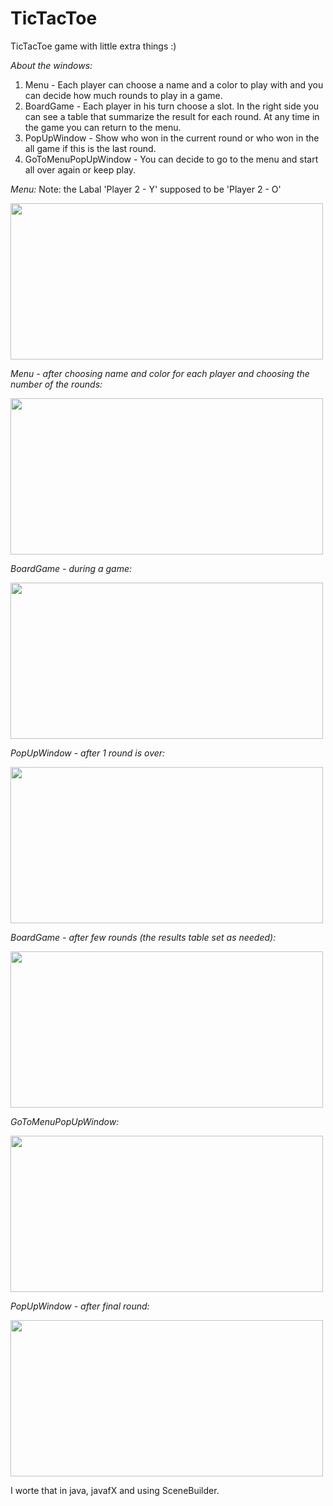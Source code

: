 # TicTacToe

TicTacToe game with little extra things :)

*About the windows:*
1. Menu - Each player can choose a name and a color to play with and you can decide how much rounds to play in a game.
2. BoardGame - Each player in his turn choose a slot.
               In the right side you can see a table that summarize the result for each round.
               At any time in the game you can return to the menu.
3. PopUpWindow - Show who won in the current round or who won in the all game if this is the last round.
4. GoToMenuPopUpWindow - You can decide to go to the menu and start all over again or keep play.

*Menu:* 
Note: the Labal 'Player 2 - Y' supposed to be 'Player 2 - O'

<img src="https://user-images.githubusercontent.com/105810206/220396956-f53e7565-c86d-4f83-ba83-1a30cff6e5d2.jpg" width="500" height="250">

*Menu - after choosing name and color for each player and choosing the number of the rounds:*

<img src="https://user-images.githubusercontent.com/105810206/220398662-9f7ee5bc-d59d-4ab6-8543-4fbf8b91fa91.jpg" width="500" height="250">

*BoardGame - during a game:*

<img src="https://user-images.githubusercontent.com/105810206/220399365-02abfa7f-fb02-4b56-ae11-a60192fd396b.jpg" width="500" height="250">

*PopUpWindow - after 1 round is over:*

<img src="https://user-images.githubusercontent.com/105810206/220399554-b5227589-6cbb-430d-8eca-5b70fed8c815.jpg" width="500" height="250">

*BoardGame - after few rounds (the results table set as needed):*

<img src="https://user-images.githubusercontent.com/105810206/220399952-f32f8a66-95b5-4059-b751-e13d9e1d964b.jpg" width="500" height="250">

*GoToMenuPopUpWindow:*

<img src="https://user-images.githubusercontent.com/105810206/220400411-89dc33d8-e342-4f77-98ce-c8ad6c60262e.jpg" width="500" height="250">

*PopUpWindow - after final round:*

<img src="https://user-images.githubusercontent.com/105810206/220400370-a493971d-3efe-41f7-a1b8-9995f2c1d4a0.jpg" width="500" height="250">

I worte that in java, javafX and using SceneBuilder.
